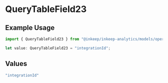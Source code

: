 # QueryTableField23

## Example Usage

```typescript
import { QueryTableField23 } from "@inkeep/inkeep-analytics/models/operations";

let value: QueryTableField23 = "integrationId";
```

## Values

```typescript
"integrationId"
```